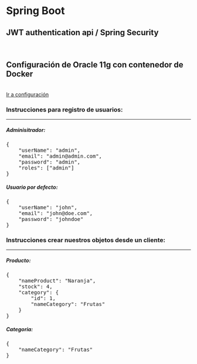 <h1>Spring Boot</h1>
<h2>JWT authentication api / Spring Security</h2>
<br>

<h2>Configuración de Oracle 11g con contenedor de Docker</h2>
<br>
<a href="https://github.com/jonathanpereiram/Spring-Boot-OracleDB.git">Ir a configuración</a>

<h3>Instrucciones para registro de usuarios:</h3>
<hr>
<h5><strong>Adminisitrador:</strong></h5>

<pre>
{
    "userName": "admin",
    "email": "admin@admin.com",
    "password": "admin",
    "roles": ["admin"]
}
</pre>

<h5><strong>Usuario por defecto:</strong></h5>

<pre>
{
    "userName": "john",
    "email": "john@doe.com",
    "password": "johndoe"
}
</pre>


<h3>Instrucciones crear nuestros objetos desde un cliente:</h3>
<hr>
<h5><strong>Producto:</strong></h5>

<pre>
{
    "nameProduct": "Naranja",
    "stock": 4,
    "category": {
        "id": 1,
        "nameCategory": "Frutas"
    }
}
</pre>

<h5><strong>Categoria:</strong></h5>

<pre>
{
    "nameCategory": "Frutas"
}
</pre>


